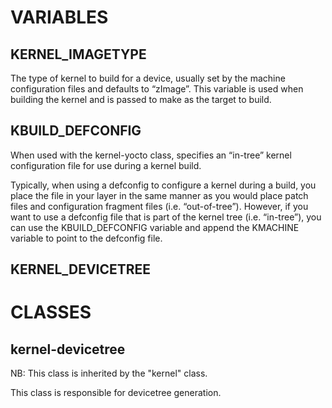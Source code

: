 # VARIABLES
## KERNEL_IMAGETYPE
The type of kernel to build for a device, usually set by the machine configuration files and defaults to “zImage”. This variable is used when building the kernel and is passed to make as the target to build.  

## KBUILD_DEFCONFIG
When used with the kernel-yocto class, specifies an “in-tree” kernel configuration file for use during a kernel build.

Typically, when using a defconfig to configure a kernel during a build, you place the file in your layer in the same manner as you would place patch files and configuration fragment files (i.e. “out-of-tree”). However, if you want to use a defconfig file that is part of the kernel tree (i.e. “in-tree”), you can use the KBUILD_DEFCONFIG variable and append the KMACHINE variable to point to the defconfig file.  

## KERNEL_DEVICETREE



# CLASSES
## kernel-devicetree
NB: This class is inherited by the "kernel" class.  

This class is responsible for devicetree generation.